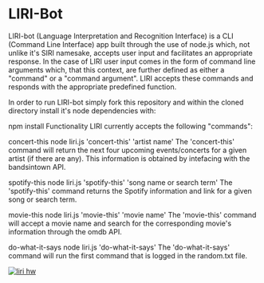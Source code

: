 # LIRI-Bot

LIRI-bot (Language Interpretation and Recognition Interface) is a CLI (Command Line Interface) app built through the use of node.js which, not unlike it's SIRI namesake, accepts user input and facilitates an appropriate response. In the case of LIRI user input comes in the form of command line arguments which, that this context, are further defined as either a "command" or a "command argument". LIRI accepts these commands and responds with the appropriate predefined function.


In order to run LIRI-bot simply fork this repository and within the cloned directory install it's node dependencies with:

npm install
Functionality
LIRI currently accepts the following "commands":

concert-this
node liri.js 'concert-this' 'artist name'
The 'concert-this' command will return the next four upcoming events/concerts for a given artist (if there are any). This information is obtained by intefacing with the bandsintown API.

spotify-this
node liri.js 'spotify-this' 'song name or search term'
The 'spotify-this' command returns the Spotify information and link for a given song or search term.

movie-this
node liri.js 'movie-this' 'movie name'
The 'movie-this' command will accept a movie name and search for the corresponding movie's information through the omdb API.

do-what-it-says
node liri.js 'do-what-it-says'
The 'do-what-it-says' command will run the first command that is logged in the random.txt file.

[![liri hw](https://i9.ytimg.com/vi/kOGdMsWInmg/mq2.jpg?sqp=CITV-PQF&rs=AOn4CLDTWyDSLUpPcBDzIwK-lW4WcoprvQ)](https://youtu.be/kOGdMsWInmg)
